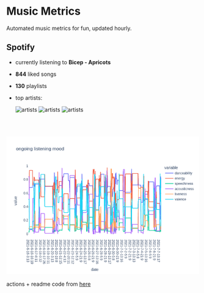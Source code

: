 # Music Metrics

Automated music metrics for fun, updated hourly.

## Spotify

- currently listening to **Bicep - Apricots**

- **844** liked songs
- **130** playlists

- top artists: 

    ![artists](https://i.scdn.co/image/d874c1e1787e1e1a5762a3b008efecab53f7ee0d) ![artists](https://i.scdn.co/image/ab6761610000f1782067d2f438bfef0550ec6e8a) ![artists](https://i.scdn.co/image/ab6761610000f17897916f0fbc7bb3150602bf5b)

<br></br>

<!-- ## Audio features for currently playing

![feature spread](figures/auto.png) -->

![ongoing features](figures/timeseries.png)

actions + readme code from [here](https://github.com/gargakshit/gargakshit)
